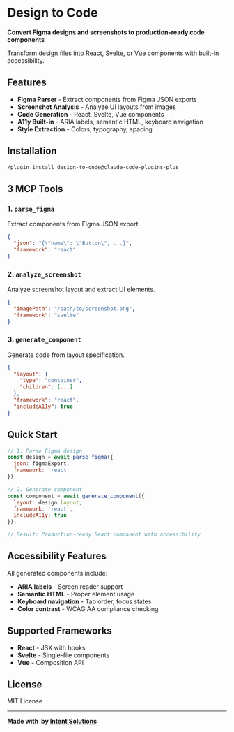 # Design to Code

**Convert Figma designs and screenshots to production-ready code components**

Transform design files into React, Svelte, or Vue components with built-in accessibility.

##  Features

- **Figma Parser** - Extract components from Figma JSON exports
- **Screenshot Analysis** - Analyze UI layouts from images
- **Code Generation** - React, Svelte, Vue components
- **A11y Built-in** - ARIA labels, semantic HTML, keyboard navigation
- **Style Extraction** - Colors, typography, spacing

##  Installation

```bash
/plugin install design-to-code@claude-code-plugins-plus
```

##  3 MCP Tools

### 1. `parse_figma`
Extract components from Figma JSON export.

```json
{
  "json": "{\"name\": \"Button\", ...}",
  "framework": "react"
}
```

### 2. `analyze_screenshot`
Analyze screenshot layout and extract UI elements.

```json
{
  "imagePath": "/path/to/screenshot.png",
  "framework": "svelte"
}
```

### 3. `generate_component`
Generate code from layout specification.

```json
{
  "layout": {
    "type": "container",
    "children": [...]
  },
  "framework": "react",
  "includeA11y": true
}
```

##  Quick Start

```javascript
// 1. Parse Figma design
const design = await parse_figma({
  json: figmaExport,
  framework: 'react'
});

// 2. Generate component
const component = await generate_component({
  layout: design.layout,
  framework: 'react',
  includeA11y: true
});

// Result: Production-ready React component with accessibility
```

##  Accessibility Features

All generated components include:
-  **ARIA labels** - Screen reader support
-  **Semantic HTML** - Proper element usage
-  **Keyboard navigation** - Tab order, focus states
-  **Color contrast** - WCAG AA compliance checking

##  Supported Frameworks

- **React** - JSX with hooks
- **Svelte** - Single-file components
- **Vue** - Composition API

##  License

MIT License

---

**Made with ️ by [Intent Solutions](https://intentsolutions.io)**
